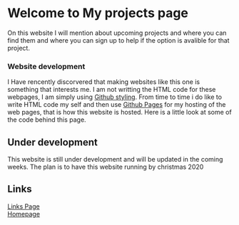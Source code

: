 # Welcome to My projects page

On this website I will mention about upcoming projects and where you can find them and where you can sign up to help if the option is avalible for that project. 


### Website development
I Have rencently discorvered that making websites like this one is something that interests me. I am not writting the HTML code for these webpages, I am simply using [Github styling](https://guides.github.com/features/mastering-markdown/). From time to time i do like to write HTML code my self and then use [Github Pages](https://pages.github.com/) for my hosting of the web pages, that is how this website is hosted. Here is a little look at some of the code behind this page. 

## Under development
This website is still under development and will be updated in the coming weeks. The plan is to have this website running by christmas 2020
## Links

[Links Page](https://ath0rus.github.io)\
[Homepage](https://ath0rus.github.io/Home)
